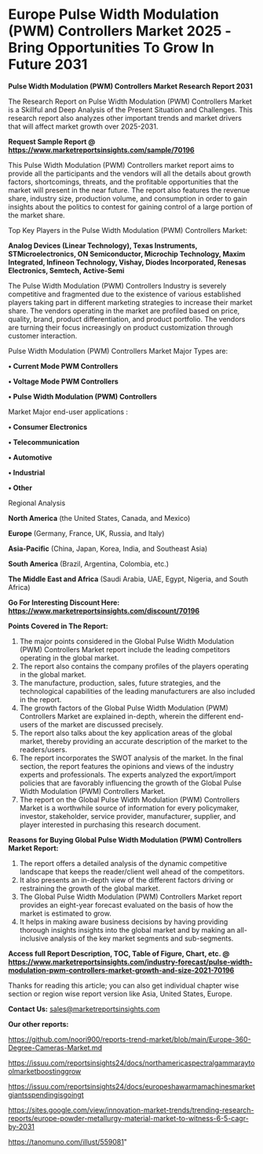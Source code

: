 # Europe Pulse Width Modulation (PWM) Controllers Market 2025 -Bring Opportunities To Grow In Future 2031

<strong>Pulse Width Modulation (PWM) Controllers Market Research Report 2031</strong>

The Research Report on Pulse Width Modulation (PWM) Controllers Market is a Skillful and Deep Analysis of the Present Situation and Challenges. This research report also analyzes other important trends and market drivers that will affect market growth over 2025-2031.

<strong>Request Sample Report @ <a href=https://www.marketreportsinsights.com/sample/70196>https://www.marketreportsinsights.com/sample/70196</a></strong>

This Pulse Width Modulation (PWM) Controllers market report aims to provide all the participants and the vendors will all the details about growth factors, shortcomings, threats, and the profitable opportunities that the market will present in the near future. The report also features the revenue share, industry size, production volume, and consumption in order to gain insights about the politics to contest for gaining control of a large portion of the market share.

Top Key Players in the Pulse Width Modulation (PWM) Controllers Market:

<strong>Analog Devices (Linear Technology), Texas Instruments, STMicroelectronics, ON Semiconductor, Microchip Technology, Maxim Integrated, Infineon Technology, Vishay, Diodes Incorporated, Renesas Electronics, Semtech, Active-Semi</strong>

The Pulse Width Modulation (PWM) Controllers Industry is severely competitive and fragmented due to the existence of various established players taking part in different marketing strategies to increase their market share. The vendors operating in the market are profiled based on price, quality, brand, product differentiation, and product portfolio. The vendors are turning their focus increasingly on product customization through customer interaction.

Pulse Width Modulation (PWM) Controllers Market Major Types are:

<strong>• Current Mode PWM Controllers

• Voltage Mode PWM Controllers

• Pulse Width Modulation (PWM) Controllers</strong>

Market Major end-user applications :

<strong>• Consumer Electronics

• Telecommunication

• Automotive

• Industrial

• Other</strong>

Regional Analysis

</u><strong><b>North America</b></strong> (the United States, Canada, and Mexico)

<strong><b>Europe </b></strong>(Germany, France, UK, Russia, and Italy)

<strong><b>Asia-Pacific</b></strong> (China, Japan, Korea, India, and Southeast Asia)

<strong><b>South America</b></strong> (Brazil, Argentina, Colombia, etc.)

<strong><b>The Middle East and Africa</b></strong> (Saudi Arabia, UAE, Egypt, Nigeria, and South Africa)

<strong>Go For Interesting Discount Here: <a href=https://www.marketreportsinsights.com/discount/70196>https://www.marketreportsinsights.com/discount/70196</a></strong>

<strong>Points Covered in The Report:</strong>
<ol>
  <li>The major points considered in the Global Pulse Width Modulation (PWM) Controllers Market report include the leading competitors operating in the global market.</li>
  <li>The report also contains the company profiles of the players operating in the global market.</li>
  <li>The manufacture, production, sales, future strategies, and the technological capabilities of the leading manufacturers are also included in the report.</li>
  <li>The growth factors of the Global Pulse Width Modulation (PWM) Controllers Market are explained in-depth, wherein the different end-users of the market are discussed precisely.</li>
  <li>The report also talks about the key application areas of the global market, thereby providing an accurate description of the market to the readers/users.</li>
  <li>The report incorporates the SWOT analysis of the market. In the final section, the report features the opinions and views of the industry experts and professionals. The experts analyzed the export/import policies that are favorably influencing the growth of the Global Pulse Width Modulation (PWM) Controllers Market.</li>
  <li>The report on the Global Pulse Width Modulation (PWM) Controllers Market is a worthwhile source of information for every policymaker, investor, stakeholder, service provider, manufacturer, supplier, and player interested in purchasing this research document.</li>
</ol>
<strong>Reasons for Buying Global Pulse Width Modulation (PWM) Controllers Market Report:</strong>

<ol>
  <li>The report offers a detailed analysis of the dynamic competitive landscape that keeps the reader/client well ahead of the competitors.</li>
  <li>It also presents an in-depth view of the different factors driving or restraining the growth of the global market.</li>
  <li>The Global Pulse Width Modulation (PWM) Controllers Market report provides an eight-year forecast evaluated on the basis of how the market is estimated to grow.</li>
  <li>It helps in making aware business decisions by having providing thorough insights insights into the global market and by making an all-inclusive analysis of the key market segments and sub-segments.</li>
</ol>
<strong>Access full Report Description, TOC, Table of Figure, Chart, etc. @ <a href=https://www.marketreportsinsights.com/industry-forecast/pulse-width-modulation-pwm-controllers-market-growth-and-size-2021-70196>https://www.marketreportsinsights.com/industry-forecast/pulse-width-modulation-pwm-controllers-market-growth-and-size-2021-70196</a></strong>


Thanks for reading this article; you can also get individual chapter wise section or region wise report version like Asia, United States, Europe.

<strong>Contact Us:</strong>
sales@marketreportsinsights.com

<strong>Our other reports:</strong>

<a href=https://github.com/noori900/reports-trend-market/blob/main/Europe-360-Degree-Cameras-Market.md>https://github.com/noori900/reports-trend-market/blob/main/Europe-360-Degree-Cameras-Market.md</a>

<a href=https://issuu.com/reportsinsights24/docs/northamericaspectralgammaraytoolmarketboostinggrow>https://issuu.com/reportsinsights24/docs/northamericaspectralgammaraytoolmarketboostinggrow</a>

<a href=https://issuu.com/reportsinsights24/docs/europeshawarmamachinesmarketgiantsspendingisgoingt>https://issuu.com/reportsinsights24/docs/europeshawarmamachinesmarketgiantsspendingisgoingt</a>

<a href=https://sites.google.com/view/innovation-market-trends/trending-research-reports/europe-powder-metallurgy-material-market-to-witness-6-5-cagr-by-2031>https://sites.google.com/view/innovation-market-trends/trending-research-reports/europe-powder-metallurgy-material-market-to-witness-6-5-cagr-by-2031</a>

<a href=https://tanomuno.com/illust/559081>https://tanomuno.com/illust/559081</a>"
